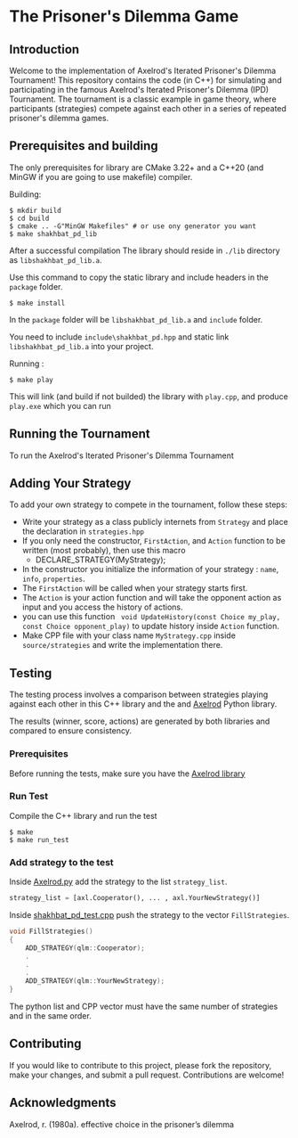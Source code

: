 # The Prisoner's Dilemma Game

## Introduction
Welcome to the implementation of Axelrod's Iterated Prisoner's Dilemma Tournament! This repository contains the code (in C++) for simulating and participating in the famous Axelrod's Iterated Prisoner's Dilemma (IPD) Tournament. The tournament is a classic example in game theory, where participants (strategies) compete against each other in a series of repeated prisoner's dilemma games.

## Prerequisites and building
The only prerequisites for library are CMake 3.22+ and a C++20 (and MinGW if you are going to use makefile)
compiler.

Building:

    $ mkdir build
    $ cd build
    $ cmake .. -G"MinGW Makefiles" # or use ony generator you want
    $ make shakhbat_pd_lib

After a successful compilation The library should reside in `./lib` directory as `libshakhbat_pd_lib.a`. 

Use this command to copy the static library and include headers in the `package` folder.

    $ make install

In the `package` folder will be `libshakhbat_pd_lib.a` and `include` folder.

You need to include `include\shakhbat_pd.hpp` and static link `libshakhbat_pd_lib.a` into your project.

Running :

    $ make play

This will link (and build if not builded) the library with `play.cpp`, and produce `play.exe` which you can run

## Running the Tournament
To run the Axelrod's Iterated Prisoner's Dilemma Tournament

## Adding Your Strategy
To add your own strategy to compete in the tournament, follow these steps:

* Write your strategy as a class publicly internets from `Strategy` and place the declaration in `strategies.hpp`
* If you only need the constructor, `FirstAction`, and `Action` function to be written (most probably), then use this macro
    - DECLARE_STRATEGY(MyStrategy);
* In the constructor you initialize the information of your strategy : `name`, `info`, `properties`.
* The `FirstAction` will be called when your strategy starts first.
* The `Action` is your action function and will take the opponent action as input and you access the history of actions.
* you can use this function ` void UpdateHistory(const Choice my_play, const Choice opponent_play)` to update history inside `Action` function.
* Make CPP file with your class name `MyStrategy.cpp` inside `source/strategies` and write  the implementation there.

## Testing
The testing process involves a comparison between strategies playing against each other in this C++ library and the and [Axelrod](https://github.com/Axelrod-Python/Axelrod/tree/97db1f7c15d5a66807215278bde85a3cc89a2c01) Python library.

The results (winner, score, actions) are generated by both libraries and compared to ensure consistency.

### Prerequisites
Before running the tests, make sure you have the [Axelrod library](https://pypi.org/project/Axelrod/)

### Run Test
Compile the C++ library and run the test

    $ make
    $ make run_test

### Add strategy to the test
Inside [Axelrod.py](test/Axelrod.py) add the strategy to the list `strategy_list`.

```python
strategy_list = [axl.Cooperator(), ... , axl.YourNewStrategy()]
```

Inside [shakhbat_pd_test.cpp](test/shakhbat_pd_test.hpp) push the strategy to the vector `FillStrategies`.

```cpp
void FillStrategies()
{
    ADD_STRATEGY(qlm::Cooperator);
    .
    .
    .
    ADD_STRATEGY(qlm::YourNewStrategy);
}
```

The python list and CPP vector must have the same number of strategies and in the same order.
## Contributing
If you would like to contribute to this project, please fork the repository, make your changes, and submit a pull request. Contributions are welcome!

## Acknowledgments
Axelrod, r. (1980a). effective choice in the prisoner’s dilemma